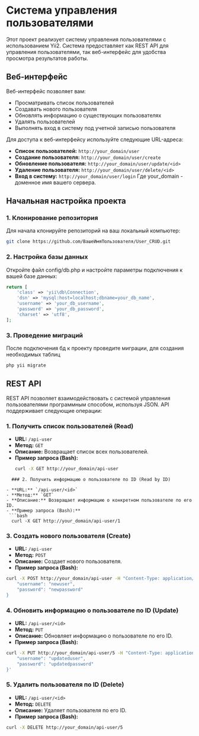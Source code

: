 # Система управления пользователями

Этот проект реализует систему управления пользователями с использованием Yii2. Система предоставляет как REST API для управления пользователями, так веб-интерфейс для удобства просмотра результатов работы.

## Веб-интерфейс

Веб-интерфейс позволяет вам:
- Просматривать список пользователей
- Создавать нового пользователя
- Обновлять информацию о существующих пользователях
- Удалять пользователей
- Выполнять вход в систему под учетной записью пользователя

Для доступа к веб-интерфейсу используйте следующие URL-адреса:
- **Список пользователей:** `http://your_domain/user`
- **Создание пользователя:** `http://your_domain/user/create`
- **Обновление пользователя:** `http://your_domain/user/update/<id>`
- **Удаление пользователя:** `http://your_domain/user/delete/<id>`
- **Вход в систему:** `http://your_domain/user/login`
Где your_domain - доменное имя вашего сервера.
## Начальная настройка проекта

### 1. Клонирование репозитория

Для начала клонируйте репозиторий на ваш локальный компьютер:

```bash
git clone https://github.com/ВашеИмяПользователя/User_CRUD.git
```
### 2. Настройка базы данных
Откройте файл config/db.php и настройте параметры подключения к вашей базе данных:
```php
return [
    'class' => 'yii\db\Connection',
    'dsn' => 'mysql:host=localhost;dbname=your_db_name',
    'username' => 'your_db_username',
    'password' => 'your_db_password',
    'charset' => 'utf8',
];
```
### 3. Проведение миграций
После подключения бд к проекту проведите миграции, для создания необходимых таблиц
```bash
php yii migrate
```

## REST API

REST API позволяет взаимодействовать с системой управления пользователями программным способом, используя JSON. API поддерживает следующие операции:

### 1. Получить список пользователей (Read)

- **URL:** `/api-user`
- **Метод:** `GET`
- **Описание:** Возвращает список всех пользователей.
- **Пример запроса (Bash):**
  ```bash
  curl -X GET http://your_domain/api-user
```
  ### 2. Получить информацию о пользователе по ID (Read by ID)

- **URL:** `/api-user/<id>`
- **Метод:** `GET`
- **Описание:** Возвращает информацию о конкретном пользователе по его ID.
- **Пример запроса (Bash):**
 ```bash
  curl -X GET http://your_domain/api-user/1
 ```
  ### 3. Создать нового пользователя (Create)

- **URL:** `/api-user`
- **Метод:** `POST`
- **Описание:** Создает нового пользователя.
- **Пример запроса (Bash):**
```bash
curl -X POST http://your_domain/api-user -H "Content-Type: application/json" -d '{
    "username": "newuser",
    "password": "newpassword"
}
```
  ### 4. Обновить информацию о пользователе по ID (Update)

- **URL:** `/api-user/<id>`
- **Метод:** `PUT`
- **Описание:** Обновляет информацию о пользователе по его ID.
- **Пример запроса (Bash):**
```bash
curl -X PUT http://your_domain/api-user/5 -H "Content-Type: application/json" -d '{
    "username": "updateduser",
    "password": "updatedpassword"
}'
```
### 5. Удалить пользователя по ID (Delete)

- **URL:** `/api-user/<id>`
- **Метод:** `DELETE`
- **Описание:** Удаляет пользователя по его ID.
- **Пример запроса (Bash):**
```bash
curl -X DELETE http://your_domain/api-user/5
```
